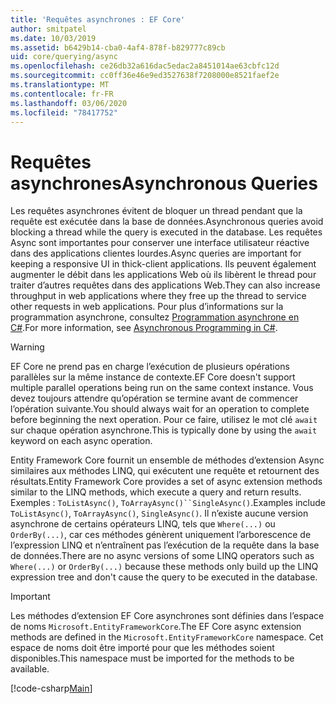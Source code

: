 ```yaml
---
title: 'Requêtes asynchrones : EF Core'
author: smitpatel
ms.date: 10/03/2019
ms.assetid: b6429b14-cba0-4af4-878f-b829777c89cb
uid: core/querying/async
ms.openlocfilehash: ce26db32a616dac5edac2a8451014ae63cbfc12d
ms.sourcegitcommit: cc0ff36e46e9ed3527638f7208000e8521faef2e
ms.translationtype: MT
ms.contentlocale: fr-FR
ms.lasthandoff: 03/06/2020
ms.locfileid: "78417752"
---
```

# <a name="asynchronous-queries"></a><span data-ttu-id="769f3-102">Requêtes asynchrones</span><span class="sxs-lookup"><span data-stu-id="769f3-102">Asynchronous Queries</span></span>

<span data-ttu-id="769f3-103">Les requêtes asynchrones évitent de bloquer un thread pendant que la requête est exécutée dans la base de données.</span><span class="sxs-lookup"><span data-stu-id="769f3-103">Asynchronous queries avoid blocking a thread while the query is executed in the database.</span></span> <span data-ttu-id="769f3-104">Les requêtes Async sont importantes pour conserver une interface utilisateur réactive dans des applications clientes lourdes.</span><span class="sxs-lookup"><span data-stu-id="769f3-104">Async queries are important for keeping a responsive UI in thick-client applications.</span></span> <span data-ttu-id="769f3-105">Ils peuvent également augmenter le débit dans les applications Web où ils libèrent le thread pour traiter d’autres requêtes dans des applications Web.</span><span class="sxs-lookup"><span data-stu-id="769f3-105">They can also increase throughput in web applications where they free up the thread to service other requests in web applications.</span></span> <span data-ttu-id="769f3-106">Pour plus d’informations sur la programmation asynchrone, consultez [Programmation asynchrone en C#](/dotnet/csharp/async).</span><span class="sxs-lookup"><span data-stu-id="769f3-106">For more information, see [Asynchronous Programming in C#](/dotnet/csharp/async).</span></span>

> [!WARNING]  
> <span data-ttu-id="769f3-107">EF Core ne prend pas en charge l’exécution de plusieurs opérations parallèles sur la même instance de contexte.</span><span class="sxs-lookup"><span data-stu-id="769f3-107">EF Core doesn't support multiple parallel operations being run on the same context instance.</span></span> <span data-ttu-id="769f3-108">Vous devez toujours attendre qu’opération se termine avant de commencer l’opération suivante.</span><span class="sxs-lookup"><span data-stu-id="769f3-108">You should always wait for an operation to complete before beginning the next operation.</span></span> <span data-ttu-id="769f3-109">Pour ce faire, utilisez le mot clé `await` sur chaque opération asynchrone.</span><span class="sxs-lookup"><span data-stu-id="769f3-109">This is typically done by using the `await` keyword on each async operation.</span></span>

<span data-ttu-id="769f3-110">Entity Framework Core fournit un ensemble de méthodes d’extension Async similaires aux méthodes LINQ, qui exécutent une requête et retournent des résultats.</span><span class="sxs-lookup"><span data-stu-id="769f3-110">Entity Framework Core provides a set of async extension methods similar to the LINQ methods, which execute a query and return results.</span></span> <span data-ttu-id="769f3-111">Exemples : `ToListAsync()`, `ToArrayAsync()``SingleAsync()`.</span><span class="sxs-lookup"><span data-stu-id="769f3-111">Examples include `ToListAsync()`, `ToArrayAsync()`, `SingleAsync()`.</span></span> <span data-ttu-id="769f3-112">Il n’existe aucune version asynchrone de certains opérateurs LINQ, tels que `Where(...)` ou `OrderBy(...)`, car ces méthodes génèrent uniquement l’arborescence de l’expression LINQ et n’entraînent pas l’exécution de la requête dans la base de données.</span><span class="sxs-lookup"><span data-stu-id="769f3-112">There are no async versions of some LINQ operators such as `Where(...)` or `OrderBy(...)` because these methods only build up the LINQ expression tree and don't cause the query to be executed in the database.</span></span>

> [!IMPORTANT]  
> <span data-ttu-id="769f3-113">Les méthodes d’extension EF Core asynchrones sont définies dans l’espace de noms `Microsoft.EntityFrameworkCore`.</span><span class="sxs-lookup"><span data-stu-id="769f3-113">The EF Core async extension methods are defined in the `Microsoft.EntityFrameworkCore` namespace.</span></span> <span data-ttu-id="769f3-114">Cet espace de noms doit être importé pour que les méthodes soient disponibles.</span><span class="sxs-lookup"><span data-stu-id="769f3-114">This namespace must be imported for the methods to be available.</span></span>

[!code-csharp[Main](../../../samples/core/Querying/Async/Sample.cs#ToListAsync)]
